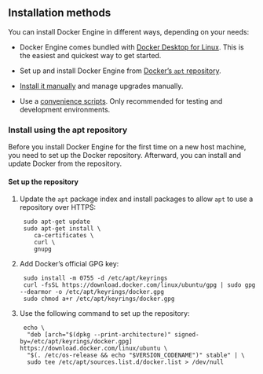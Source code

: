 
## Installation methods

You can install Docker Engine in different ways, depending on your needs:

-   Docker Engine comes bundled with [Docker Desktop for Linux](https://docs.docker.com/desktop/install/linux-install/). This is the easiest and quickest way to get started.
    
-   Set up and install Docker Engine from [Docker’s `apt` repository](https://docs.docker.com/engine/install/ubuntu/#install-using-the-repository).
    
-   [Install it manually](https://docs.docker.com/engine/install/ubuntu/#install-from-a-package) and manage upgrades manually.
    
-   Use a [convenience scripts](https://docs.docker.com/engine/install/ubuntu/#install-using-the-convenience-script). Only recommended for testing and development environments.
    

### Install using the apt repository

Before you install Docker Engine for the first time on a new host machine, you need to set up the Docker repository. Afterward, you can install and update Docker from the repository.

#### Set up the repository

1.  Update the `apt` package index and install packages to allow `apt` to use a repository over HTTPS:
    
    ```
     sudo apt-get update
     sudo apt-get install \
        ca-certificates \
        curl \
        gnupg
    ```
    
2.  Add Docker’s official GPG key:
    
    ```
     sudo install -m 0755 -d /etc/apt/keyrings
     curl -fsSL https://download.docker.com/linux/ubuntu/gpg | sudo gpg --dearmor -o /etc/apt/keyrings/docker.gpg
     sudo chmod a+r /etc/apt/keyrings/docker.gpg
    ```
    
3.  Use the following command to set up the repository:
    
    ```
     echo \
      "deb [arch="$(dpkg --print-architecture)" signed-by=/etc/apt/keyrings/docker.gpg] https://download.docker.com/linux/ubuntu \
      "$(. /etc/os-release && echo "$VERSION_CODENAME")" stable" | \
      sudo tee /etc/apt/sources.list.d/docker.list > /dev/null
    ```